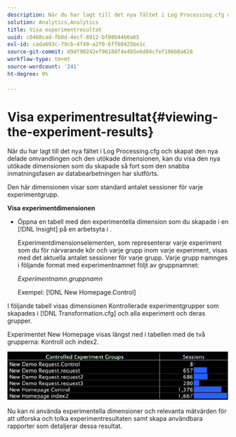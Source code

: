 ```yaml
---
description: När du har lagt till det nya fältet i Log Processing.cfg och skapat den nya delade omvandlingen och den utökade dimensionen, kan du visa den nya utökade dimensionen som du skapade så fort som den snabba inmatningsfasen av databearbetningen har slutförts.
solution: Analytics,Analytics
title: Visa experimentresultat
uuid: c0468cad-fb8d-4ecf-8912-bf80b44b0a65
exl-id: cada693c-79cb-4f49-a2f0-6ff60425be1c
source-git-commit: d9df90242ef96188f4e4b5e6d04cfef196b0a628
workflow-type: tm+mt
source-wordcount: '241'
ht-degree: 0%

---
```


# Visa experimentresultat{#viewing-the-experiment-results}

När du har lagt till det nya fältet i Log Processing.cfg och skapat den nya delade omvandlingen och den utökade dimensionen, kan du visa den nya utökade dimensionen som du skapade så fort som den snabba inmatningsfasen av databearbetningen har slutförts.

Den här dimensionen visar som standard antalet sessioner för varje experimentgrupp.

**Visa experimentdimensionen**

* Öppna en tabell med den experimentella dimension som du skapade i en [!DNL Insight] på en arbetsyta i .

   Experimentdimensionselementen, som representerar varje experiment som du för närvarande kör och varje grupp inom varje experiment, visas med det aktuella antalet sessioner för varje grupp. Varje grupp namnges i följande format med experimentnamnet följt av gruppnamnet:

   *Experimentnamn.gruppnamn*

   Exempel: [!DNL New Homepage.Control]

I följande tabell visas dimensionen Kontrollerade experimentgrupper som skapades i [!DNL Transformation.cfg] och alla experiment och deras grupper.

Experimentet New Homepage visas längst ned i tabellen med de två grupperna: Kontroll och index2.

![](assets/controlledexpgrps.png)

Nu kan ni använda experimentella dimensioner och relevanta mätvärden för att utforska och tolka experimentresultaten samt skapa användbara rapporter som detaljerar dessa resultat.
